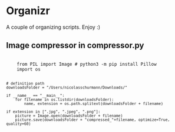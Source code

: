 # Organizr
A couple of organizing scripts. Enjoy :)

## Image compressor in compressor.py
<code>
    from PIL import Image # python3 -m pip install Pillow    
    import os
    
    # definition path
    downloadsFolder = "/Users/nicolasschurmann/Downloads/"
    
    if __name__ == "__main__":
        for filename in os.listdir(downloadsFolder):
            name, extension = os.path.splitext(downloadsFolder + filename)
    
    if extension in [".jpg", ".jpeg", ".png"]:
        picture = Image.open(downloadsFolder + filename)
        picture.save(downloadsFolder + "compressed_"+filename, optimize=True, quality=60)
</code>
